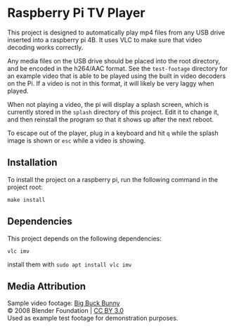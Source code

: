 # Raspberry Pi TV Player

This project is designed to automatically play mp4 files from any USB drive inserted into a raspberry pi 4B. It uses VLC to make sure that video decoding works correctly. 

Any media files on the USB drive should be placed into the root directory, and be encoded in the h264/AAC format. See the `test-footage` directory for an example video that is able to be played using the built in video decoders on the Pi. If a video is not in this format, it will likely be very laggy when played.

When not playing a video, the pi will display a splash screen, which is currently stored in the `splash` directory of this project. Edit it to change it, and then reinstall the program so that it shows up after the next reboot.

To escape out of the player, plug in a keyboard and hit `q` while the splash image is shown or `esc` while a video is showing. 

## Installation

To install the project on a raspberry pi, run the following command in the project root:
```shell
make install
```

## Dependencies

This project depends on the following dependencies:

```
vlc imv
```

install them with `sudo apt install vlc imv`

## Media Attribution

Sample video footage: [Big Buck Bunny](https://peach.blender.org/)  
© 2008 Blender Foundation | [CC BY 3.0](https://creativecommons.org/licenses/by/3.0/)  
Used as example test footage for demonstration purposes.

